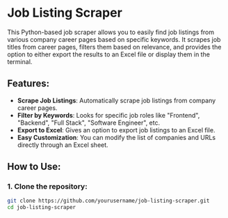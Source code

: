 # Job Listing Scraper

This Python-based job scraper allows you to easily find job listings from various company career pages based on specific keywords. It scrapes job titles from career pages, filters them based on relevance, and provides the option to either export the results to an Excel file or display them in the terminal.

## Features:

- **Scrape Job Listings**: Automatically scrape job listings from company career pages.
- **Filter by Keywords**: Looks for specific job roles like "Frontend", "Backend", "Full Stack", "Software Engineer", etc.
- **Export to Excel**: Gives an option to export job listings to an Excel file.
- **Easy Customization**: You can modify the list of companies and URLs directly through an Excel sheet.

## How to Use:

### 1. Clone the repository:

```bash
git clone https://github.com/yourusername/job-listing-scraper.git
cd job-listing-scraper

